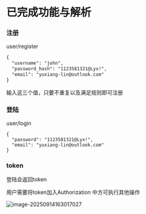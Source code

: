 # 已完成功能与解析

### 注册

user/register

```txt
{
  "username": "john",
  "password_hash": "1123581321@Lyx!",  
  "email": "yuxiang-lin@outlook.com"
}

```

输入这三个值，只要不重复以及满足规则即可注册



### 登陆

user/login

```
{
  "password": "1123581321@Lyx!",  
  "email": "yuxiang-lin@outlook.com"
}
```



### token

登陆会返回token

用户需要将token加入Authorization 中方可执行其他操作

![image-20250914163017027](C:\Users\Yuxia\Desktop\CS-Project\project-ASNW\文档\assets\image-20250914163017027.png)